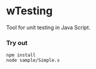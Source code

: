 # wTesting

Tool for unit testing in Java Script.

### Try out

```
npm install
node sample/Simple.s
```









































